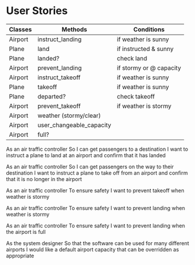 # User Stories

| Classes                | Methods                   | Conditions             |
|------------------------|---------------------------|--------------          |
| Airport                | instruct_landing          | if weather is sunny    |
| Plane                  | land                      | if instructed & sunny  |
| Plane                  | landed?                   | check land             |
| Airport                | prevent_landing           | if stormy or @ capacity|
| Airport                | instruct_takeoff          | if weather is sunny    |
| Plane                  | takeoff                   | if weather is sunny    |
| Plane                  | departed?                 | check takeoff          |
| Airport                | prevent_takeoff           | if weather is stormy   |
| Airport                | weather (stormy/clear)    |
| Airport                | user_changeable_capacity  |
| Airport                | full?                     |

As an air traffic controller
So I can get passengers to a destination
I want to instruct a plane to land at an airport and confirm that it has landed

As an air traffic controller
So I can get passengers on the way to their destination
I want to instruct a plane to take off from an airport and confirm that it is no longer in the airport

As an air traffic controller
To ensure safety
I want to prevent takeoff when weather is stormy

As an air traffic controller
To ensure safety
I want to prevent landing when weather is stormy

As an air traffic controller
To ensure safety
I want to prevent landing when the airport is full

As the system designer
So that the software can be used for many different airports
I would like a default airport capacity that can be overridden as appropriate
